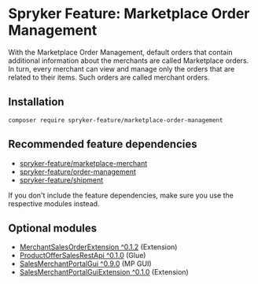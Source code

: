 # Spryker Feature: Marketplace Order Management

With the Marketplace Order Management, default orders that contain additional information about the merchants are called Marketplace orders. In turn, every merchant can view and manage only the orders that are related to their items. Such orders are called merchant orders.

## Installation

```
composer require spryker-feature/marketplace-order-management
```

## Recommended feature dependencies
- [spryker-feature/marketplace-merchant](https://github.com/spryker-feature/marketplace-merchant)
- [spryker-feature/order-management](https://github.com/spryker-feature/order-management)
- [spryker-feature/shipment](https://github.com/spryker-feature/shipment)

If you don't include the feature dependencies, make sure you use the respective modules instead.

## Optional modules
- [MerchantSalesOrderExtension ^0.1.2](https://github.com/spryker/merchant-sales-order-extension) (Extension)
- [ProductOfferSalesRestApi ^0.1.0](https://github.com/spryker/product-offer-sales-rest-api) (Glue)
- [SalesMerchantPortalGui ^0.9.0](https://github.com/spryker/sales-merchant-portal-gui) (MP GUI)
- [SalesMerchantPortalGuiExtension ^0.1.0](https://github.com/spryker/sales-merchant-portal-gui-extension) (Extension)

